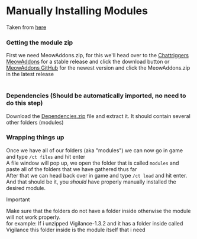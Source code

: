 # Manually Installing Modules

Taken from [here](https://github.com/DocilElm/Doc-Ct-Guide/blob/main/misc/ManualInstall.md)

### Getting the module zip
First we need MeowAddons.zip, for this we'll head over to the [Chattriggers MeowAddons](https://www.chattriggers.com/modules/v/meowaddons) for a stable release and click the download button or [MeowAddons GitHub](https://github.com/kiwidotzip/MeowAddons/releases/) for the newest version and click the MeowAddons.zip in the latest release<br>
<br>
### Dependencies (Should be automatically imported, no need to do this step)

Download the [Dependencies.zip](https://github.com/kiwidotzip/MeowAddons/releases/tag/Dependencies) file and extract it. It should contain several other folders (modules)

### Wrapping things up
Once we have all of our folders (aka "modules") we can now go in game and type `/ct files` and hit enter<br>
A file window will pop up, we open the folder that is called `modules` and paste all of the folders that we have gathered thus far<br>
After that we can head back over in game and type `/ct load` and hit enter.<br>
And that should be it, you _should_ have properly manually installed the desired module.
> [!IMPORTANT]
> Make sure that the folders do not have a folder inside otherwise the module will not work properly.<br>
> for example: If i unzipped Vigilance-1.3.2 and it has a folder inside called Vigilance this folder inside is the module itself that i need
